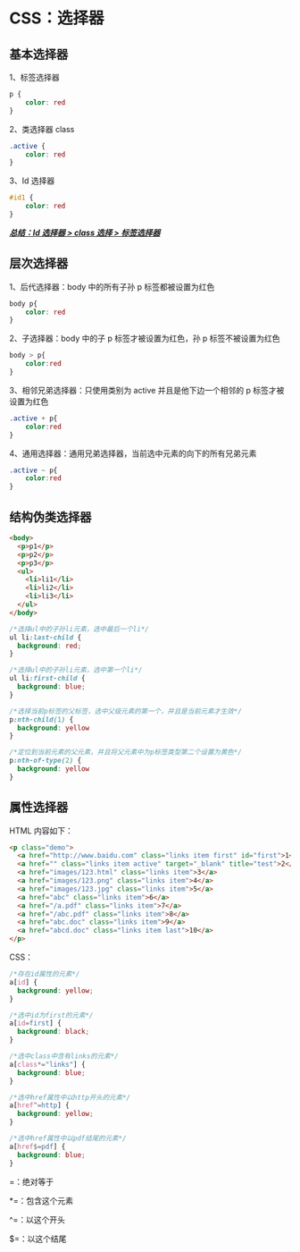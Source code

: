# CSS：选择器

## 基本选择器

1、标签选择器

```css
p {
	color: red
}
```

2、类选择器 class

```css
.active {
	color: red
}
```

3、Id 选择器

```css
#id1 {
	color: red
}
```

<u>***总结：Id 选择器 > class 选择 > 标签选择器***</u>

## 层次选择器

1、后代选择器：body 中的所有子孙 p 标签都被设置为红色

```css
body p{
	color: red
}
```

2、子选择器：body 中的子 p 标签才被设置为红色，孙 p 标签不被设置为红色

```css
body > p{
	color:red
}
```

3、相邻兄弟选择器：只使用类别为 active 并且是他下边一个相邻的 p 标签才被设置为红色

```css
.active + p{
	color:red
}
```

4、通用选择器：通用兄弟选择器，当前选中元素的向下的所有兄弟元素

```css
.active ~ p{
	color:red
}
```

## 结构伪类选择器

```html
<body>
  <p>p1</p>
  <p>p2</p>
  <p>p3</p>
  <ul>
    <li>li1</li>
    <li>li2</li>
    <li>li3</li>
  </ul>
</body>
```

```css
/*选择ul中的子孙li元素，选中最后一个li*/
ul li:last-child {
  background: red;
}

/*选择ul中的子孙li元素，选中第一个li*/
ul li:first-child {
  background: blue;
}

/*选择当前p标签的父标签，选中父级元素的第一个，并且是当前元素才生效*/
p:nth-child(1) {
  background: yellow
}

/*定位到当前元素的父元素，并且将父元素中为p标签类型第二个设置为黄色*/
p:nth-of-type(2) {
  background: yellow
}
```

## 属性选择器

HTML 内容如下：

```html
<p class="demo">
  <a href="http://www.baidu.com" class="links item first" id="first">1</a>
  <a href="" class="links item active" target="_blank" title="test">2</a>
  <a href="images/123.html" class="links item">3</a>
  <a href="images/123.png" class="links item">4</a>
  <a href="images/123.jpg" class="links item">5</a>
  <a href="abc" class="links item">6</a>
  <a href="/a.pdf" class="links item">7</a>
  <a href="/abc.pdf" class="links item">8</a>
  <a href="abc.doc" class="links item">9</a>
  <a href="abcd.doc" class="links item last">10</a>
</p>
```

CSS：

```css
/*存在id属性的元素*/
a[id] {
  background: yellow;
}

/*选中id为first的元素*/
a[id=first] {
  background: black;
}

/*选中class中含有links的元素*/
a[class*="links"] {
  background: blue;
}

/*选中href属性中以http开头的元素*/
a[href^=http] {
  background: yellow;
}

/*选中href属性中以pdf结尾的元素*/
a[href$=pdf] {
  background: blue;
}
```

=：绝对等于

*=：包含这个元素

^=：以这个开头

$=：以这个结尾